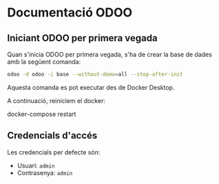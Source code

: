 # Documentació ODOO
## Iniciant ODOO per primera vegada

Quan s'inicia ODOO per primera vegada, s'ha de crear la base de dades amb la següent comanda:

```bash
odoo -d odoo -i base --without-demo=all --stop-after-init
```

Aquesta comanda es pot executar des de Docker Desktop.

A continuació, reiniciem el docker:

docker-compose restart

## Credencials d'accés

Les credencials per defecte són:

- Usuari: `admin`
- Contrasenya: `admin`